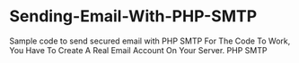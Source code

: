 # Sending-Email-With-PHP-SMTP
Sample code to send secured email with PHP SMTP
For The Code To Work, You Have To Create A Real Email Account On Your Server.
PHP
SMTP
